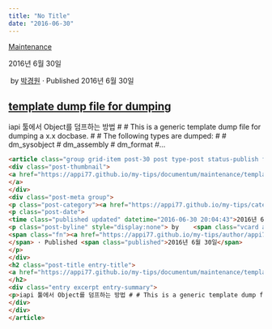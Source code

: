 ```yaml
---
title: "No Title"
date: "2016-06-30"
---
```


[Maintenance](https://appi77.github.io/my-tips/category/documentum/maintenance/)

2016년 6월 30일

 by 
[박경원](https://appi77.github.io/my-tips/author/appi77/ "박경원이(가) 작성한 글")
 · Published 2016년 6월 30일

[template dump file for dumping](https://appi77.github.io/my-tips/documentum/maintenance/template-dump-file-for-dumping/ "Permalink to template dump file for dumping")
-----------------------------------------------------------------------------------------------------------------------------------------------------------------------

iapi 툴에서 Object를 덤프하는 방법 # # This is a generic template dump file for dumping a x.x docbase. # # The following types are dumped: # # dm\_sysobject # dm\_assembly # dm\_format #...

```html
<article class="group grid-item post-30 post type-post status-publish format-standard hentry category-maintenance" id="post-30"><div class="post-inner post-hover">
<div class="post-thumbnail">
<a href="https://appi77.github.io/my-tips/documentum/maintenance/template-dump-file-for-dumping/">
</a>
</div>
<div class="post-meta group">
<p class="post-category"><a href="https://appi77.github.io/my-tips/category/documentum/maintenance/" rel="category tag">Maintenance</a></p>
<p class="post-date">
<time class="published updated" datetime="2016-06-30 20:04:43">2016년 6월 30일</time></p>
<p class="post-byline" style="display:none"> by    <span class="vcard author">
<span class="fn"><a href="https://appi77.github.io/my-tips/author/appi77/" rel="author" title="박경원이(가) 작성한 글">박경원</a></span>
</span> · Published <span class="published">2016년 6월 30일</span>
</p>
</div>
<h2 class="post-title entry-title">
<a href="https://appi77.github.io/my-tips/documentum/maintenance/template-dump-file-for-dumping/" rel="bookmark" title="Permalink to template dump file for dumping">template dump file for dumping</a>
</h2>
<div class="entry excerpt entry-summary">
<p>iapi 툴에서 Object를 덤프하는 방법 # # This is a generic template dump file for dumping a x.x docbase. # # The following types are dumped: # # dm_sysobject # dm_assembly # dm_format #...</p>
</div>
</div>
</article>
```
